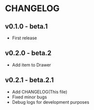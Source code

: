 # CHANGELOG

## v0.1.0 - beta.1
- First release

## v0.2.0 - beta.2
- Add item to Drawer

## v0.2.1 - beta.2.1
- Add CHANGELOG(This file)
- Fixed minor bugs
- Debug logs for development purposes
